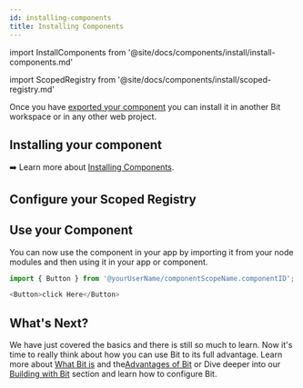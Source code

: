 ```yaml
---
id: installing-components
title: Installing Components
---
```


import InstallComponents from '@site/docs/components/install/install-components.md'

import ScopedRegistry from '@site/docs/components/install/scoped-registry.md'

Once you have [exported your component](exporting-components) you can install it in another Bit workspace or in any other web project.

## Installing your component

<InstallComponents />

:arrow_right: Learn more about [Installing Components](/building-with-bit/installing-components).

## Configure your Scoped Registry

<ScopedRegistry />

<!-- :arrow_right: Learn more about the [Installing Components](/building-with-bit/installing-components). -->

<!-- ## Install Dependencies

Install dependencies for all the imported components.

```bash
bit install
``` -->

## Use your Component

You can now use the component in your app by importing it from your node modules and then using it in your app or component.

```js title="app.js"
import { Button } from '@yourUserName/componentScopeName.componentID';
```

```js title="app.js"
<Button>click Here</Button>
```

## What's Next?

We have just covered the basics and there is still so much to learn. Now it's time to really think about how you can use Bit to its full advantage. Learn more about [What Bit is](/essentials/what-is-bit) and the[Advantages of Bit](/essentials/advantages-of-bit) or Dive deeper into our [Building with Bit](/building-with-bit/manage-workspace) section and learn how to configure Bit.
